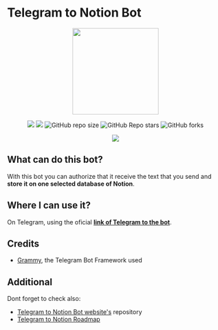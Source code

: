 # Telegram to Notion Bot

<p align="center">
  <img src="https://i.ibb.co/bQQSbbH/icon-transparent.png" width="200" height="200"/>
</p>

<p align="center">
    <img src="https://img.shields.io/github/issues/FranP-Code/Telegram-to-Notion-Bot?style=flat-square">
    <img src="https://img.shields.io/github/issues-pr/FranP-Code/Telegram-To-Notion-Bot?style=flat-square">
    <img alt="GitHub repo size" src="https://img.shields.io/github/repo-size/FranP-Code/Telegram-To-Notion-Bot?style=flat-square">
    <img alt="GitHub Repo stars" src="https://img.shields.io/github/stars/FranP-Code/Telegram-To-Notion-Bot?style=flat-square">
    <img alt="GitHub forks" src="https://img.shields.io/github/forks/FranP-Code/Telegram-To-Notion-Bot?style=flat-square">
</p>

<p align="center">
    <img src="https://i.ibb.co/pJ10w9j/Telegram-To-Notion-Bot-Demo-Acelerated.gif">
</p>

## What can do this bot?

With this bot you can authorize that it receive the text that you send and **store it on one selected database of Notion**.

## Where I can use it?

On Telegram, using the oficial **[link of Telegram to the bot](https://t.me/TelegrmToNotionBot)**.

## Credits

- [Grammy](https://grammy.dev), the Telegram Bot Framework used

## Additional

Dont forget to check also:
- [Telegram to Notion Bot website's](https://github.com/FranP-code/Telegram-to-Notion-Website) repository
- [Telegram to Notion Roadmap](https://franpcode.notion.site/franpcode/3ef68732c1f9426dbdaba21e20dc3509?v=660b09746d4d4ede877a477d3b628f02)
